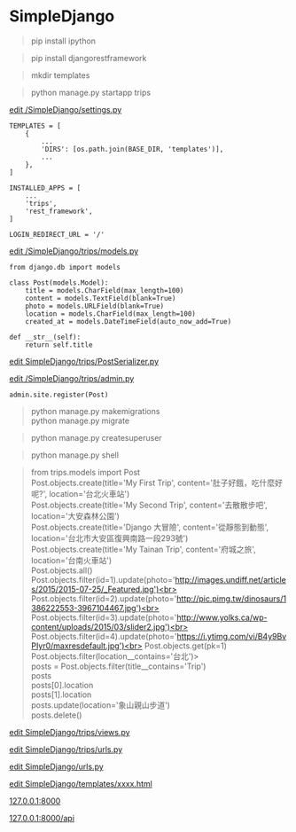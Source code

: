 # SimpleDjango

> pip install ipython

> pip install djangorestframework

> mkdir templates

> python manage.py startapp trips

<a href="https://github.com/mingburnu/SimpleDjango/blob/master/SimpleDjango/settings.py">edit /SimpleDjango/settings.py</a>

    TEMPLATES = [
        {
            ...
            'DIRS': [os.path.join(BASE_DIR, 'templates')],
            ...
        },
    ]

    INSTALLED_APPS = [
        ...
        'trips',
	    'rest_framework',
    ]
    
    LOGIN_REDIRECT_URL = '/'


<a href="https://github.com/mingburnu/SimpleDjango/blob/master/trips/models.py">edit /SimpleDjango/trips/models.py</a>

    from django.db import models
    
    class Post(models.Model):
        title = models.CharField(max_length=100)
        content = models.TextField(blank=True)
        photo = models.URLField(blank=True)
        location = models.CharField(max_length=100)
        created_at = models.DateTimeField(auto_now_add=True)

    def __str__(self):
        return self.title


<a href="https://github.com/mingburnu/SimpleDjango/blob/master/trips/PostSerializer.py">edit SimpleDjango/trips/PostSerializer.py</a>

<a href="https://github.com/mingburnu/SimpleDjango/blob/master/trips/admin.py">edit /SimpleDjango/trips/admin.py</a>
   
    admin.site.register(Post)


> python manage.py makemigrations<br>
> python manage.py migrate<br>

> python manage.py createsuperuser

> python manage.py shell

> from trips.models import Post<br>
> Post.objects.create(title='My First Trip', content='肚子好餓，吃什麼好呢?', location='台北火車站')<br>
> Post.objects.create(title='My Second Trip', content='去散散步吧', location='大安森林公園')<br>
> Post.objects.create(title='Django 大冒險', content='從靜態到動態', location='台北市大安區復興南路一段293號')<br>
> Post.objects.create(title='My Tainan Trip', content='府城之旅', location='台南火車站')<br>
> Post.objects.all()<br>
> Post.objects.filter(id=1).update(photo='http://images.undiff.net/articles/2015/2015-07-25/_Featured.jpg')<br>
> Post.objects.filter(id=2).update(photo='http://pic.pimg.tw/dinosaurs/1386222553-3967104467.jpg')<br>
> Post.objects.filter(id=3).update(photo='http://www.yolks.ca/wp-content/uploads/2015/03/slider2.jpg')<br>
> Post.objects.filter(id=4).update(photo='https://i.ytimg.com/vi/B4y9BvPIyr0/maxresdefault.jpg')<br>
> Post.objects.get(pk=1)<br>
> Post.objects.filter(location__contains='台北')><br> 
> posts = Post.objects.filter(title__contains='Trip')<br>
> posts<br>
> posts[0].location<br>
> posts[1].location<br>
> posts.update(location='象山親山步道')<br>
> posts.delete()<br>

<a href="https://github.com/mingburnu/SimpleDjango/blob/master/trips/views.py">edit SimpleDjango/trips/views.py</a>

<a href="https://github.com/mingburnu/SimpleDjango/blob/master/trips/urls.py">edit SimpleDjango/trips/urls.py</a>

<a href="https://github.com/mingburnu/SimpleDjango/blob/master/SimpleDjango/urls.py">edit SimpleDjango/urls.py</a>

<a href="https://github.com/mingburnu/SimpleDjango/blob/master/SimpleDjango/templates">edit SimpleDjango/templates/xxxx.html</a>

<a href="http://127.0.0.1:8000">127.0.0.1:8000</a>

<a href="http://127.0.0.1:8000/api">127.0.0.1:8000/api</a>
